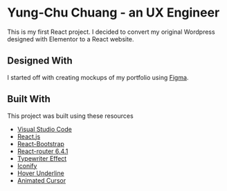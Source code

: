# Yung-Chu Chuang - an UX Engineer

This is my first React project. I decided to convert my original Wordpress designed with Elementor to a React website.


## Designed With
I started off with creating mockups of my portfolio using [Figma](https://www.figma.com/).


## Built With
This project was built using these resources

- [Visual Studio Code](https://code.visualstudio.com/)
- [React.js](https://reactjs.org/)
- [React-Bootstrap](https://react-bootstrap.github.io/)
- [React-router 6.4.1](https://reactrouter.com/en/6.4.1)
- [Typewriter Effect](https://www.npmjs.com/package/typewriter-effect)
- [Iconify](https://iconify.design/)
- [Hover Underline](https://unclebigbay.com/how-to-create-an-hover-underline-animation-in-css)
- [Animated Cursor](https://www.npmjs.com/package/react-animated-cursor)